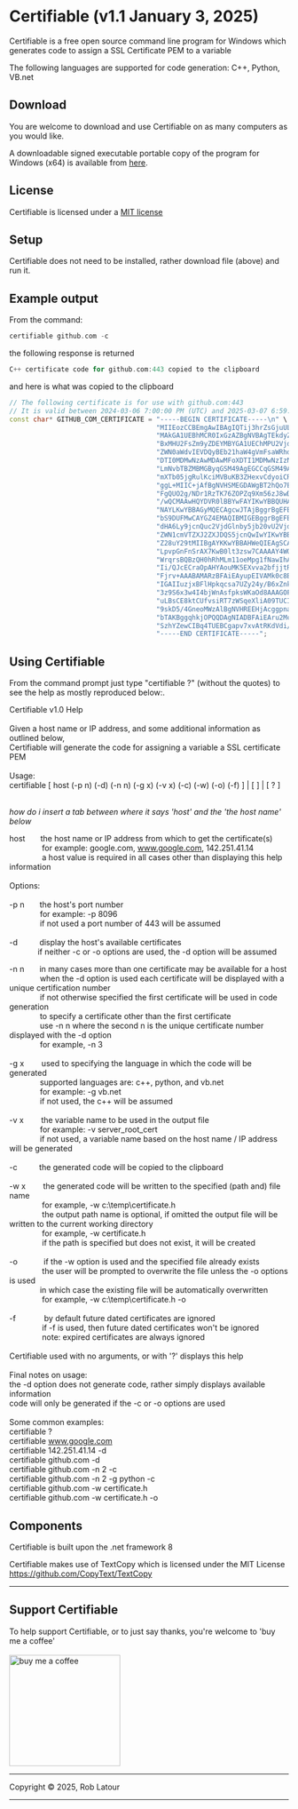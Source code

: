 # Certifiable (v1.1 January 3, 2025)

Certifiable is a free open source command line program for Windows which generates code to assign a SSL Certificate PEM to a variable

The following languages are supported for code generation: C++, Python, VB.net

## Download 

You are welcome to download and use Certifiable on as many computers as you would like.

A downloadable signed executable portable copy of the program for Windows (x64) is available from [here](https://github.com/roblatour/certifiable/releases/download/v1.1.0.0/certifiable.exe).

## License
Certifiable is licensed under a [MIT license](https://github.com/roblatour/certifiable/blob/main/LICENSE)

## Setup

Certifiable does not need to be installed, rather download file (above) and run it.


## Example output

From the command:

```cpp
certifiable github.com -c
```
the following response is returned 
```cpp
C++ certificate code for github.com:443 copied to the clipboard
```
and here is what was copied to the clipboard
```cpp
// The following certificate is for use with github.com:443
// It is valid between 2024-03-06 7:00:00 PM (UTC) and 2025-03-07 6:59:59 PM (UTC) inclusive.
const char* GITHUB_COM_CERTIFICATE = "-----BEGIN CERTIFICATE-----\n" \
                                     "MIIEozCCBEmgAwIBAgIQTij3hrZsGjuULNLEDrdCpTAKBggqhkjOPQQDAjCBjzEL\n" \
                                     "MAkGA1UEBhMCR0IxGzAZBgNVBAgTEkdyZWF0ZXIgTWFuY2hlc3RlcjEQMA4GA1UE\n" \
                                     "BxMHU2FsZm9yZDEYMBYGA1UEChMPU2VjdGlnbyBMaW1pdGVkMTcwNQYDVQQDEy5T\n" \
                                     "ZWN0aWdvIEVDQyBEb21haW4gVmFsaWRhdGlvbiBTZWN1cmUgU2VydmVyIENBMB4X\n" \
                                     "DTI0MDMwNzAwMDAwMFoXDTI1MDMwNzIzNTk1OVowFTETMBEGA1UEAxMKZ2l0aHVi\n" \
                                     "LmNvbTBZMBMGByqGSM49AgEGCCqGSM49AwEHA0IABARO/Ho9XdkY1qh9mAgjOUkW\n" \
                                     "mXTb05jgRulKciMVBuKB3ZHexvCdyoiCRHEMBfFXoZhWkQVMogNLo/lW215X3pGj\n" \
                                     "ggL+MIIC+jAfBgNVHSMEGDAWgBT2hQo7EYbhBH0Oqgss0u7MZHt7rjAdBgNVHQ4E\n" \
                                     "FgQUO2g/NDr1RzTK76ZOPZq9Xm56zJ8wDgYDVR0PAQH/BAQDAgeAMAwGA1UdEwEB\n" \
                                     "/wQCMAAwHQYDVR0lBBYwFAYIKwYBBQUHAwEGCCsGAQUFBwMCMEkGA1UdIARCMEAw\n" \
                                     "NAYLKwYBBAGyMQECAgcwJTAjBggrBgEFBQcCARYXaHR0cHM6Ly9zZWN0aWdvLmNv\n" \
                                     "bS9DUFMwCAYGZ4EMAQIBMIGEBggrBgEFBQcBAQR4MHYwTwYIKwYBBQUHMAKGQ2h0\n" \
                                     "dHA6Ly9jcnQuc2VjdGlnby5jb20vU2VjdGlnb0VDQ0RvbWFpblZhbGlkYXRpb25T\n" \
                                     "ZWN1cmVTZXJ2ZXJDQS5jcnQwIwYIKwYBBQUHMAGGF2h0dHA6Ly9vY3NwLnNlY3Rp\n" \
                                     "Z28uY29tMIIBgAYKKwYBBAHWeQIEAgSCAXAEggFsAWoAdwDPEVbu1S58r/OHW9lp\n" \
                                     "LpvpGnFnSrAX7KwB0lt3zsw7CAAAAY4WOvAZAAAEAwBIMEYCIQD7oNz/2oO8VGaW\n" \
                                     "WrqrsBQBzQH0hRhMLm11oeMpg1fNawIhAKWc0q7Z+mxDVYV/6ov7f/i0H/aAcHSC\n" \
                                     "Ii/QJcECraOpAHYAouMK5EXvva2bfjjtR2d3U9eCW4SU1yteGyzEuVCkR+cAAAGO\n" \
                                     "Fjrv+AAABAMARzBFAiEAyupEIVAMk0c8BVVpF0QbisfoEwy5xJQKQOe8EvMU4W8C\n" \
                                     "IGAIIuzjxBFlHpkqcsa7UZy24y/B6xZnktUw/Ne5q5hCAHcATnWjJ1yaEMM4W2zU\n" \
                                     "3z9S6x3w4I4bjWnAsfpksWKaOd8AAAGOFjrv9wAABAMASDBGAiEA+8OvQzpgRf31\n" \
                                     "uLBsCE8ktCUfvsiRT7zWSqeXliA09TUCIQDcB7Xn97aEDMBKXIbdm5KZ9GjvRyoF\n" \
                                     "9skD5/4GneoMWzAlBgNVHREEHjAcggpnaXRodWIuY29tgg53d3cuZ2l0aHViLmNv\n" \
                                     "bTAKBggqhkjOPQQDAgNIADBFAiEAru2McPr0eNwcWNuDEY0a/rGzXRfRrm+6XfZe\n" \
                                     "SzhYZewCIBq4TUEBCgapv7xvAtRKdVdi/b4m36Uyej1ggyJsiesA\n" \
                                     "-----END CERTIFICATE-----";
```


## Using Certifiable

From the command prompt just type "certifiable ?" (without the quotes) to see the help as mostly reproduced below:.

Certifiable v1.0 Help<br>
<br>
Given a host name or IP address, and some additional information as outlined below,<br>
Certifiable will generate the code for assigning a variable a SSL certificate PEM
<br><br>
Usage:<br>
certifiable [ host (-p n) (-d) (-n n) (-g x) (-v x) (-c) (-w) (-o) (-f) ] | [ ] | [ ? ]<br>
<br>

*how do i insert a tab between where it says 'host' and the 'the host name' below*

host&nbsp; &nbsp; &nbsp; &nbsp;the host name or IP address from which to get the certificate(s)<br>
 &nbsp; &nbsp; &nbsp; &nbsp; &nbsp; &nbsp; &nbsp; &nbsp;for example: google.com, www.google.com, 142.251.41.14<br>
  &nbsp; &nbsp; &nbsp; &nbsp; &nbsp; &nbsp; &nbsp; &nbsp;a host value is required in all cases other than displaying this help information<br>
<br>
Options:<br>
<br>
 -p n&nbsp; &nbsp; &nbsp; &nbsp;the host's port number<br>
&nbsp; &nbsp; &nbsp; &nbsp;&nbsp; &nbsp; &nbsp; &nbsp;for example: -p 8096<br>
&nbsp; &nbsp; &nbsp; &nbsp;&nbsp; &nbsp; &nbsp; &nbsp;if not used a port number of 443 will be assumed<br>
<br>
 -d &nbsp; &nbsp; &nbsp; &nbsp;&nbsp; display the host's available certificates<br>
&nbsp; &nbsp; &nbsp; &nbsp;&nbsp; &nbsp; &nbsp; if neither -c or -o options are used, the -d option will be assumed<br>

 -n n&nbsp; &nbsp; &nbsp; &nbsp;in many cases more than one certificate may be available for a host<br>
&nbsp; &nbsp; &nbsp; &nbsp;&nbsp; &nbsp; &nbsp; &nbsp;when the -d option is used each certificate will be displayed with a unique certification number<br>
&nbsp; &nbsp; &nbsp; &nbsp;&nbsp; &nbsp; &nbsp; &nbsp;if not otherwise specified the first certificate will be used in code generation<br>
&nbsp; &nbsp; &nbsp; &nbsp;&nbsp; &nbsp; &nbsp; &nbsp;to specify a certificate other than the first certificate<br>
&nbsp; &nbsp; &nbsp; &nbsp;&nbsp; &nbsp; &nbsp; &nbsp;use -n n where the second n is the unique certificate number displayed with the -d option<br>
&nbsp; &nbsp; &nbsp; &nbsp;&nbsp; &nbsp; &nbsp; &nbsp;for example, -n 3<br>
<br>
 -g x&nbsp; &nbsp; &nbsp; &nbsp; used to specifying the language in which the code will be generated<br>
&nbsp; &nbsp; &nbsp; &nbsp;&nbsp; &nbsp; &nbsp; &nbsp;supported languages are: c++, python, and vb.net<br>
&nbsp; &nbsp; &nbsp; &nbsp;&nbsp; &nbsp; &nbsp; &nbsp;for example: -g vb.net<br>
&nbsp; &nbsp; &nbsp; &nbsp;&nbsp; &nbsp; &nbsp; &nbsp;if not used, the c++ will be assumed<br>
<br>
 -v x&nbsp; &nbsp; &nbsp; &nbsp; the variable name to be used in the output file<br>
 &nbsp; &nbsp; &nbsp; &nbsp;&nbsp; &nbsp; &nbsp; &nbsp;for example: -v server_root_cert<br>
 &nbsp; &nbsp; &nbsp; &nbsp;&nbsp; &nbsp; &nbsp; &nbsp;if not used, a variable name based on the host name / IP address will be generated<br>
<br>
 -c&nbsp; &nbsp; &nbsp; &nbsp; &nbsp;   the generated code will be copied to the clipboard<br>
<br>
 -w x &nbsp; &nbsp; &nbsp; &nbsp;the generated code will be written to the specified (path and) file name<br>
&nbsp; &nbsp; &nbsp; &nbsp; &nbsp; &nbsp; &nbsp; &nbsp;for example, -w c:\temp\certificate.h<br>
&nbsp; &nbsp; &nbsp; &nbsp;&nbsp; &nbsp; &nbsp; &nbsp; the output path name is optional, if omitted the output file will be written to the current working directory<br>
&nbsp; &nbsp; &nbsp; &nbsp;&nbsp; &nbsp; &nbsp; &nbsp; for example, -w certificate.h<br>
&nbsp; &nbsp; &nbsp; &nbsp;&nbsp; &nbsp; &nbsp; &nbsp; if the path is specified but does not exist, it will be created<br>
<br>
 -o&nbsp; &nbsp; &nbsp; &nbsp; &nbsp; &nbsp; if the -w option is used and the specified file already exists<br>
 &nbsp; &nbsp; &nbsp; &nbsp;&nbsp; &nbsp; &nbsp; &nbsp; the user will be prompted to overwrite the file unless the -o options is used<br>
 &nbsp; &nbsp; &nbsp; &nbsp;&nbsp; &nbsp; &nbsp; &nbsp;in which case the existing file will be automatically overwritten<br>
 &nbsp; &nbsp; &nbsp; &nbsp;&nbsp; &nbsp; &nbsp; &nbsp; for example, -w c:\temp\certificate.h -o<br>
<br>
 -f&nbsp; &nbsp; &nbsp; &nbsp;&nbsp; &nbsp; &nbsp; by default future dated certificates are ignored<br>
 &nbsp; &nbsp; &nbsp; &nbsp;&nbsp; &nbsp; &nbsp; &nbsp; if -f is used, then future dated certificates won't be ignored<br>
 &nbsp; &nbsp; &nbsp; &nbsp;&nbsp; &nbsp; &nbsp; &nbsp; note: expired certificates are always ignored<br>
<br>
 Certifiable used with no arguments, or with '?' displays this help<br>
<br>
Final notes on usage:<br>
 the -d option does not generate code, rather simply displays available information<br>
 code will only be generated if the -c or -o options are used<br>
<br>
Some common examples:<br>
 certifiable ?<br>
 certifiable www.google.com<br>
 certifiable 142.251.41.14 -d<br>
 certifiable github.com -d<br>
 certifiable github.com -n 2 -c<br>
 certifiable github.com -n 2 -g python -c<br>
 certifiable github.com -w certificate.h<br>
 certifiable github.com -w certificate.h -o<br>


## Components

Certifiable is built upon the .net framework 8

Certifiable makes use of TextCopy which is licensed under the MIT License
https://github.com/CopyText/TextCopy

* * *
 ## Support Certifiable

 To help support Certifiable, or to just say thanks, you're welcome to 'buy me a coffee'<br><br>
[<img alt="buy me  a coffee" width="200px" src="https://cdn.buymeacoffee.com/buttons/v2/default-blue.png" />](https://www.buymeacoffee.com/roblatour)
* * *
Copyright © 2025, Rob Latour
* * *
